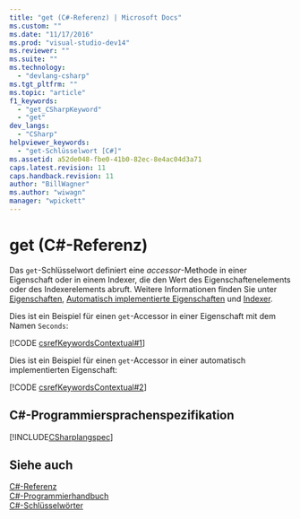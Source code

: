 ```yaml
---
title: "get (C#-Referenz) | Microsoft Docs"
ms.custom: ""
ms.date: "11/17/2016"
ms.prod: "visual-studio-dev14"
ms.reviewer: ""
ms.suite: ""
ms.technology: 
  - "devlang-csharp"
ms.tgt_pltfrm: ""
ms.topic: "article"
f1_keywords: 
  - "get_CSharpKeyword"
  - "get"
dev_langs: 
  - "CSharp"
helpviewer_keywords: 
  - "get-Schlüsselwort [C#]"
ms.assetid: a52de048-fbe0-41b0-82ec-8e4ac04d3a71
caps.latest.revision: 11
caps.handback.revision: 11
author: "BillWagner"
ms.author: "wiwagn"
manager: "wpickett"
---
```

# get (C#-Referenz)
Das `get`\-Schlüsselwort definiert eine *accessor*\-Methode in einer Eigenschaft oder in einem Indexer, die den Wert des Eigenschaftenelements oder des Indexerelements abruft.  Weitere Informationen finden Sie unter [Eigenschaften](../../../csharp/programming-guide/classes-and-structs/properties.md), [Automatisch implementierte Eigenschaften](../../../csharp/programming-guide/classes-and-structs/auto-implemented-properties.md) und [Indexer](../../../csharp/programming-guide/indexers/index.md).  
  
 Dies ist ein Beispiel für einen `get`\-Accessor in einer Eigenschaft mit dem Namen `Seconds`:  
  
 [!CODE [csrefKeywordsContextual#1](../CodeSnippet/VS_Snippets_VBCSharp/csrefKeywordsContextual#1)]  
  
 Dies ist ein Beispiel für einen `get`\-Accessor in einer automatisch implementierten Eigenschaft:  
  
 [!CODE [csrefKeywordsContextual#2](../CodeSnippet/VS_Snippets_VBCSharp/csrefKeywordsContextual#2)]  
  
## C\#\-Programmiersprachenspezifikation  
 [!INCLUDE[CSharplangspec](../../../csharp/language-reference/keywords/includes/csharplangspec_md.md)]  
  
## Siehe auch  
 [C\#\-Referenz](../../../csharp/language-reference/index.md)   
 [C\#\-Programmierhandbuch](../../../csharp/programming-guide/index.md)   
 [C\#\-Schlüsselwörter](../../../csharp/language-reference/keywords/index.md)
